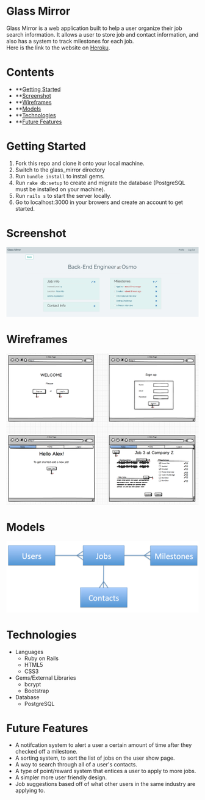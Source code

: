 # Glass Mirror

Glass Mirror is a web application built to help a user organize their job search information. It allows a user to store job and contact information, and also has a system to track milestones for each job. \
Here is the link to the website on [Heroku](https://glass-mirror.herokuapp.com/).

# Contents
* **[Getting Started](#getting-started)
* **[Screenshot](#screenshot)
* **[Wireframes](#wireframes)
* **[Models](#models)
* **[Technologies](#technologies)
* **[Future Features](#future-features)

# Getting Started
1. Fork this repo and clone it onto your local machine.
2. Switch to the glass_mirror directory
3. Run `bundle install` to install gems.
4. Run `rake db:setup` to create and migrate the database (PostgreSQL must be installed on your machine).
5. Run `rails s` to start the server locally.
6. Go to localhost:3000 in your browers and create an account to get started.

# Screenshot
<img src="screenshot.png">

# Wireframes
<img src="wireframes.png">

# Models
<img src="models.png">

# Technologies
* Languages
	* Ruby on Rails
	* HTML5
	* CSS3
* Gems/External Libraries
	* bcrypt
	* Bootstrap
* Database
	*  PostgreSQL


# Future Features
* A notifcation system to alert a user a certain amount of time after they checked off a milestone.
* A sorting system, to sort the list of jobs on the user show page.
* A way to search through all of a user's contacts.
* A type of point/reward system that entices a user to apply to more jobs.
* A simpler more user friendly design.
* Job suggestions based off of what other users in the same industry are applying to.

